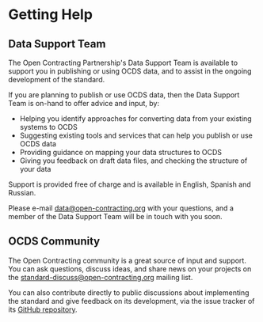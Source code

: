 # Getting Help

## Data Support Team

The Open Contracting Partnership's Data Support Team is available to support you in publishing or using OCDS data, and to assist in the ongoing development of the standard.

If you are planning to publish or use OCDS data, then the Data Support Team is on-hand to offer advice and input, by:

* Helping you identify approaches for converting data from your existing systems to OCDS
* Suggesting existing tools and services that can help you publish or use OCDS data
* Providing guidance on mapping your data structures to OCDS
* Giving you feedback on draft data files, and checking the structure of your data

Support is provided free of charge and is available in English, Spanish and Russian.

Please e-mail [data@open-contracting.org](mailto:data@open-contracting.org) with your questions, and a member of the Data Support Team will be in touch with you soon.

## OCDS Community

The Open Contracting community is a great source of input and support. You can ask questions, discuss ideas, and share news on your projects on the [standard-discuss@open-contracting.org](https://groups.google.com/a/open-contracting.org/g/standard-discuss) mailing list.

You can also contribute directly to public discussions about implementing the standard and give feedback on its development, via the issue tracker of its [GitHub repository](https://github.com/open-contracting/standard).
